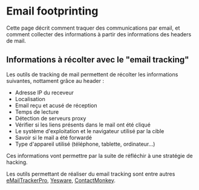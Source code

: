 # Email footprinting

Cette page décrit comment traquer des communications par email, et comment collecter des 
informations à partir des informations des headers de mail.

## Informations à récolter avec le "email tracking"

Les outils de tracking de mail permettent de récolter les informations suivantes, nottament grâce au header :
* Adresse IP du receveur
* Localisation
* Email reçu et acusé de réception
* Temps de lecture
* Détection de serveurs proxy
* Vérifier si les liens présents dans le mail ont été cliqué
* Le système d'exploitation et le navigateur utilisé par la cible
* Savoir si le mail a été forwardé
* Type d'appareil utilisé (téléphone, tablette, ordinateur...)

Ces informations vont permettre par la suite de réfléchir à une stratégie de hacking.

Les outils permettant de réaliser du email tracking sont entre autres [eMailTrackerPro](http://www.emailtrackerpro.com ), 
[Yesware](http://www.yesware.com), [ContactMonkey](https://contactmonkey.com).